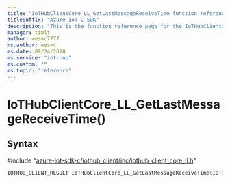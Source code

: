 ```yaml
---                             
title: "IoTHubClientCore_LL_GetLastMessageReceiveTime function reference | Microsoft Docs" 
titleSuffix: "Azure IoT C SDK"            
description: "This is the function reference page for the IoTHubClientCore_LL_GetLastMessageReceiveTime() function in the Azure IoT C SDK. This SDK is used with Azure IoT Hub and Azure IoT Hub Device Provisioning Service"            
manager: timlt                 
author: wesmc7777              
ms.author: wesmc               
ms.date: 09/24/2020                    
ms.service: "iot-hub"             
ms.custom: ""                
ms.topic: "reference"        
---                            
```


# IoTHubClientCore_LL_GetLastMessageReceiveTime()

## Syntax

\#include "[azure-iot-sdk-c/iothub_client/inc/iothub_client_core_ll.h](../iothub-client-core-ll-h.md)"  
```C
IOTHUB_CLIENT_RESULT IoTHubClientCore_LL_GetLastMessageReceiveTime(IOTHUB_CLIENT_CORE_LL_HANDLE  MU_C2);
```

